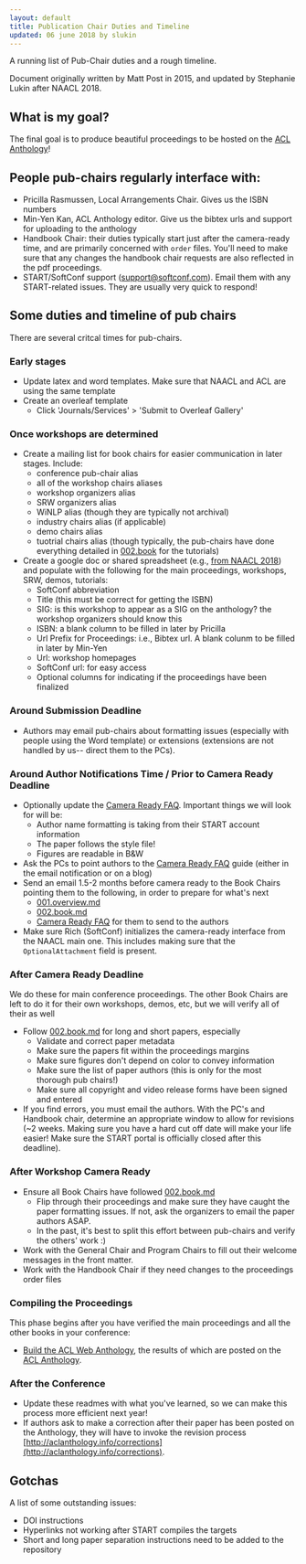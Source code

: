 ```yaml
---
layout: default
title: Publication Chair Duties and Timeline
updated: 06 june 2018 by slukin
---
```


A running list of Pub-Chair duties and a rough timeline. 

Document originally written by Matt Post in 2015, and updated by Stephanie Lukin after NAACL 2018. 

## What is my goal?
The final goal is to produce beautiful proceedings to be hosted on the [ACL Anthology](https://aclanthology.coli.uni-saarland.de/)! 

## People pub-chairs regularly interface with: 
* Pricilla Rasmussen, Local Arrangements Chair. Gives us the ISBN numbers
* Min-Yen Kan, ACL Anthology editor. Give us the bibtex urls and support for uploading to the anthology
* Handbook Chair: their duties typically start just after the camera-ready time, and are primarily concerned with `order` files. You'll need to make sure that any changes the handbook chair requests are also reflected in the pdf proceedings. 
* START/SoftConf support (support@softconf.com). Email them with any START-related issues. They are usually very quick to respond!

## Some duties and timeline of pub chairs

There are several critcal times for pub-chairs.

### Early stages
* Update latex and word templates. Make sure that NAACL and ACL are using the same template 
* Create an overleaf template
  * Click 'Journals/Services' > 'Submit to Overleaf Gallery'

### Once workshops are determined
* Create a mailing list for book chairs for easier communication in later stages. Include: 
  * conference pub-chair alias 
  * all of the workshop chairs aliases
  * workshop organizers alias
  * SRW organizers alias
  * WiNLP alias (though they are typically not archival)
  * industry chairs alias (if applicable)
  * demo chairs alias
  * tuotrial chairs alias (though typically, the pub-chairs have done everything detailed in [002.book](002.book.md) for the tutorials)
* Create a google doc or shared spreadsheet (e.g., [from NAACL 2018](https://docs.google.com/spreadsheets/d/1LBaP9ddI-5XGDvDvB0xSxgaLgz438P5MlGNVKtQZS8w/edit?usp=sharing)) and populate with the following for the main proceedings, workshops, SRW, demos, tutorials:
  * SoftConf abbreviation
  * Title (this must be correct for getting the ISBN)
  * SIG: is this workshop to appear as a SIG on the anthology? the workshop organizers should know this
  * ISBN: a blank column to be filled in later by Pricilla
  * Url Prefix for Proceedings: i.e., Bibtex url. A blank colunm to be filled in later by Min-Yen
  * Url: workshop homepages
  * SoftConf url: for easy access
  * Optional columns for indicating if the proceedings have been finalized

### Around Submission Deadline
* Authors may email pub-chairs about formatting issues (especially with people using the Word template) or extensions (extensions are not handled by us-- direct them to the PCs). 

### Around Author Notifications Time / Prior to Camera Ready Deadline 
* Optionally update the [Camera Ready FAQ](camera-ready-faq.md). Important things we will look for will be: 
  * Author name formatting is taking from their START account information
  * The paper follows the style file!
  * Figures are readable in B&W
* Ask the PCs to point authors to the [Camera Ready FAQ](camera-ready-faq.md) guide (either in the email notification or on a blog)
* Send an email 1.5-2 months before camera ready to the Book Chairs pointing them to the following, in order to prepare for what's next
  * [001.overview.md](001.overview.md)
  * [002.book.md](002.book.md)
  * [Camera Ready FAQ](camera-ready-faq.md) for them to send to the authors
* Make sure Rich (SoftConf) initializes the camera-ready interface from the NAACL main one. This includes making sure that the `OptionalAttachment` field is present. 

### After Camera Ready Deadline
We do these for main conference proceedings. The other Book Chairs are
left to do it for their own workshops, demos, etc, but we will verify all of their as well

* Follow [002.book.md](002.book.md) for long and short papers, especially
  * Validate and correct paper metadata
  * Make sure the papers fit within the proceedings margins
  * Make sure figures don't depend on color to convey information
  * Make sure the list of paper authors (this is only for the most
    thorough pub chairs!)
  * Make sure all copyright and video release forms have been signed and
  entered
* If you find errors, you must email the authors. With the PC's and Handbook chair, determine an appropriate window to allow for revisions (~2 weeks. Making sure you have a hard cut off date will make your life easier! Make sure the START portal is officially closed after this deadline). 


### After Workshop Camera Ready
* Ensure all Book Chairs have followed [002.book.md](002.book.md)
  * Flip through their proceedings and make sure they have caught the paper formatting issues. If not, ask the organizers to email the paper authors ASAP.
  * In the past, it's best to split this effort between pub-chairs and verify the others' work :) 
* Work with the General Chair and Program Chairs to fill out their welcome messages in the front matter.
* Work with the Handbook Chair if they need changes to the proceedings order files

### Compiling the Proceedings

This phase begins after you have verified the main proceedings and all the other books in your conference: 
* [Build the ACL Web Anthology](full-aclweb-proceedings-howto.md), the results of which are posted on the [ACL Anthology](https://aclanthology.coli.uni-saarland.de/). 

### After the Conference

* Update these readmes with what you've learned, so we can make this process more efficient next year!
* If authors ask to make a correction after their paper has been posted on the Anthology, they will have to invoke the revision process [http://aclanthology.info/corrections](http://aclanthology.info/corrections).

## Gotchas
A list of some outstanding issues: 
* DOI instructions
* Hyperlinks not working after START compiles the targets
* Short and long paper separation instructions need to be added to the repository
